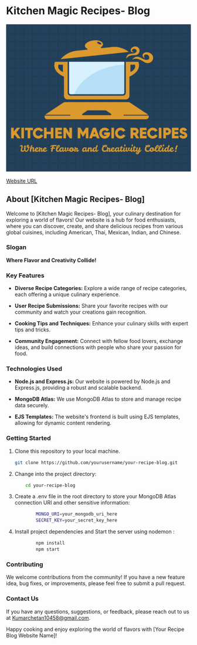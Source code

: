 # Kitchen Magic Recipes- Blog

![Website Logo](/logo.png)

[Website URL]()

## About [Kitchen Magic Recipes- Blog]

Welcome to [Kitchen Magic Recipes- Blog], your culinary destination for exploring a world of flavors! Our website is a hub for food enthusiasts, where you can discover, create, and share delicious recipes from various global cuisines, including American, Thai, Mexican, Indian, and Chinese.
### Slogan

**Where Flavor and Creativity Collide!**

### Key Features

- **Diverse Recipe Categories:** Explore a wide range of recipe categories, each offering a unique culinary experience.

- **User Recipe Submissions:** Share your favorite recipes with our community and watch your creations gain recognition.

- **Cooking Tips and Techniques:** Enhance your culinary skills with expert tips and tricks.

- **Community Engagement:** Connect with fellow food lovers, exchange ideas, and build connections with people who share your passion for food.

### Technologies Used

- **Node.js and Express.js:** Our website is powered by Node.js and Express.js, providing a robust and scalable backend.

- **MongoDB Atlas:** We use MongoDB Atlas to store and manage recipe data securely.

- **EJS Templates:** The website's frontend is built using EJS templates, allowing for dynamic content rendering.

### Getting Started

1. Clone this repository to your local machine.

   ```bash
   git clone https://github.com/yourusername/your-recipe-blog.git

2. Change into the project directory:
    ```bash
        cd your-recipe-blog
3. Create a .env file in the root directory to store your MongoDB Atlas connection URI and other sensitive information:
    ```bash
            MONGO_URI=your_mongodb_uri_here
            SECRET_KEY=your_secret_key_here
4. Install project dependencies and Start the server using nodemon :
    ```bash
            npm install
            npm start
### Contributing
We welcome contributions from the community! If you have a new feature idea, bug fixes, or improvements, please feel free to submit a pull  request.



### Contact Us
If you have any questions, suggestions, or feedback, please reach out to us at Kumarchetan10458@gmail.com.

Happy cooking and enjoy exploring the world of flavors with [Your Recipe Blog Website Name]!